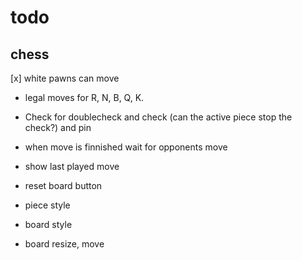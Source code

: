 # todo

## chess

[x] white pawns can move

- legal moves for R, N, B, Q, K.

- Check for doublecheck and check (can the active piece stop the check?) and pin

- when move is finnished wait for opponents move

- show last played move

- reset board button

- piece style

- board style

- board resize, move
